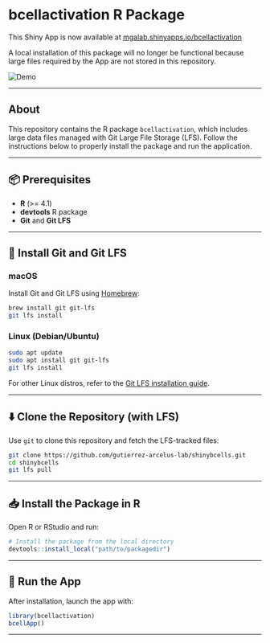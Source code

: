 # bcellactivation R Package

This Shiny App is now available at [mgalab.shinyapps.io/bcellactivation](https://mgalab.shinyapps.io/bcellactivation/)

A local installation of this package will no longer be functional because large files required by the App are not stored in this repository.

![Demo](media/shinybcells_demo.gif)

---

## About

This repository contains the R package `bcellactivation`, which includes large data files managed with Git Large File Storage (LFS). Follow the instructions below to properly install the package and run the application.

---

## 📦 Prerequisites

- **R** (>= 4.1)
- **devtools** R package
- **Git** and **Git LFS**

---

## 🔧 Install Git and Git LFS

### macOS

Install Git and Git LFS using [Homebrew](https://brew.sh/):

```bash
brew install git git-lfs
git lfs install
```

### Linux (Debian/Ubuntu)

```bash
sudo apt update
sudo apt install git git-lfs
git lfs install
```

For other Linux distros, refer to the [Git LFS installation guide](https://git-lfs.github.com/).

---

## ⬇️ Clone the Repository (with LFS)

Use `git` to clone this repository and fetch the LFS-tracked files:

```bash
git clone https://github.com/gutierrez-arcelus-lab/shinybcells.git
cd shinybcells
git lfs pull
```

---

## 📥 Install the Package in R

Open R or RStudio and run:

```r
# Install the package from the local directory
devtools::install_local("path/to/packagedir")
```

---

## 🚀 Run the App

After installation, launch the app with:

```r
library(bcellactivation)
bcellApp()
```

---

